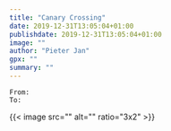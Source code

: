 ```yaml
---
title: "Canary Crossing"
date: 2019-12-31T13:05:04+01:00
publishdate: 2019-12-31T13:05:04+01:00
image: ""
author: "Pieter Jan"
gpx: ""
summary: ""
---
```


`From: `<br/>
`To: `

{{< image src="" alt="" ratio="3x2" >}}
